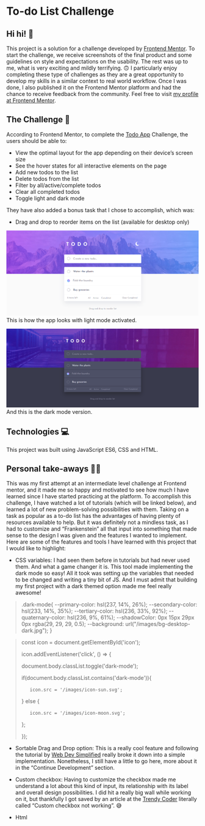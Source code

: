 # To-do List Challenge

## Hi hi! 👋

This project is a solution for a challenge developed by [Frontend Mentor](https://www.frontendmentor.io). To start the challenge, we receive screenshots of the final product and some guidelines on style and expectations on the usability. The rest was up to me, what is very exciting and mildly terrifying. 🙃
I particularly enjoy completing these type of challenges as they are a great opportunity to develop my skills in a similar context to real world workflow. Once I was done, I also published it on the Frontend Mentor platform and had the chance to receive feedback from the community. Feel free to visit [my profile at Frontend Mentor]( https://www.frontendmentor.io/profile/ga-bri-ela). 

## The Challenge 🧩

According to Frontend Mentor, to complete the [Todo App]( https://www.frontendmentor.io/challenges/todo-app-Su1_KokOW/hub/todo-app-HcFrFHxYB3) Challenge, the users should be able to:
- View the optimal layout for the app depending on their device’s screen size
- See the hover states for all interactive elements on the page
- Add new todos to the list
- Delete todos from the list
- Filter by all/active/complete todos
- Clear all completed todos 
- Toggle light and dark mode

They have also added a bonus task that I chose to accomplish, which was:

- Drag and drop to reorder items on the list (available for desktop only)


![screenshot of the app in light mode](https://github.com/ga-bri-ela/Todo-List/blob/main/images/todo-lightmode.png?raw=true)
This is how the app looks with light mode activated.

![screenshot of the app in dark mode](https://github.com/ga-bri-ela/Todo-List/blob/main/images/todo-darkmode.png?raw=true)
And this is the dark mode version.

## Technologies 💻

This project was built using JavaScript ES6, CSS and HTML.
 
## Personal take-aways 👩‍💻

This was my first attempt at an intermediate level challenge at Frontend mentor, and it made me so happy and motivated to see how much I have learned since I have started practicing at the platform. 
To accomplish this challenge, I have watched a lot of tutorials (which will be linked below), and learned a lot of new problem-solving possibilities with them. Taking on a task as popular as a to-do list has the advantages of having plenty of resources available to help. But it was definitely not a mindless task, as I had to customize and “Frankenstein” all that input into something that made sense to the design I was given and the features I wanted to implement. 
Here are some of the features and tools I have learned with this project that I would like to highlight:

-	CSS variables: I had seen them before in tutorials but had never used them. And what a game changer it is. This tool made implementing the dark mode so easy! All it took was setting up the variables that needed to be changed and writing a tiny bit of JS. And I must admit that building my first project with a dark themed option made me feel really awesome! 

> .dark-mode{
>   --primary-color: hsl(237, 14%, 26%);
>   --secondary-color: hsl(233, 14%, 35%);
>   --tertiary-color: hsl(236, 33%, 92%);
>   --quaternary-color: hsl(236, 9%, 61%);
>   --shadowColor: 0px 15px 29px 0px rgba(29, 29, 29, 0.5);
>   --background: url("/images/bg-desktop-dark.jpg");
>  }

> const icon = document.getElementById('icon');
> 
>
>icon.addEventListener('click', () => {
>
>    document.body.classList.toggle('dark-mode');
>    
>    if(document.body.classList.contains('dark-mode')){
>    
>        icon.src = '/images/icon-sun.svg';
>        
>    } else {
>    
>        icon.src = '/images/icon-moon.svg';
>        
>    };
>    
>});

-	Sortable Drag and Drop option: This is a really cool feature and following the tutorial by [Web Dev Simplified](https://www.youtube.com/c/WebDevSimplified) really broke it down into a simple implementation. Nonetheless, I still have a little to go here, more about it in the “Continue Development” section.

-	Custom checkbox: Having to customize the checkbox made me understand a lot about this kind of input, its relationship with its label and overall design possibilities. I did hit a really big wall while working on it, but thankfully I got saved by an article at the [Trendy Coder]( https://thetrendycoder.com/) literally called “Custom checkbox not working”. 😅

-	Html <template> tags: I have leaned to use <template> by following another [Web Dev Simplified](https://www.youtube.com/c/WebDevSimplified) tutorial. The code snippet below shows how I have used it to create the “blueprint” for the to-dos elements.

>        <template id="task-template">
>            <div class="submitted-task incomplete-task draggable" draggable="true">
>               <button class="icon-cross">
>                    <img src="/images/icon-cross.svg" 
>                         aria-label="Delete task" />
>               </button>
>               <input type="checkbox">
>               <label>
>                   <span class="custom-checkbox">
>                       <span class="check">
>                       </span>
>                   </span>
>               </label>
>           </div>
>       </template>

 
## Resources and Links 
-	Video Tutorial [How to Code A Better To-Do List – Tutorial Part 1 HTML/CSS (by Kevin Powell)]( https://www.youtube.com/watch?v=IhmSidOJSeE&t=0s) 
-	Video Tutorial [How to Code A Better To-Do List – Tutorial Part 2 JS (by Web Dev Simplified)]( https://www.youtube.com/watch?v=W7FaYfuwu70&t=2062s) 
-	Article [Custom Checkbox Not Working by The Trendy Coder](https://thetrendycoder.com/custom-checkbox-not-working/)
-	Video Tutorial [How To Build Sortable Drag & Drop With Vanilla Javascript
 by Web Dev Simplified](https://www.youtube.com/watch?v=jfYWwQrtzzY&t=671s)




